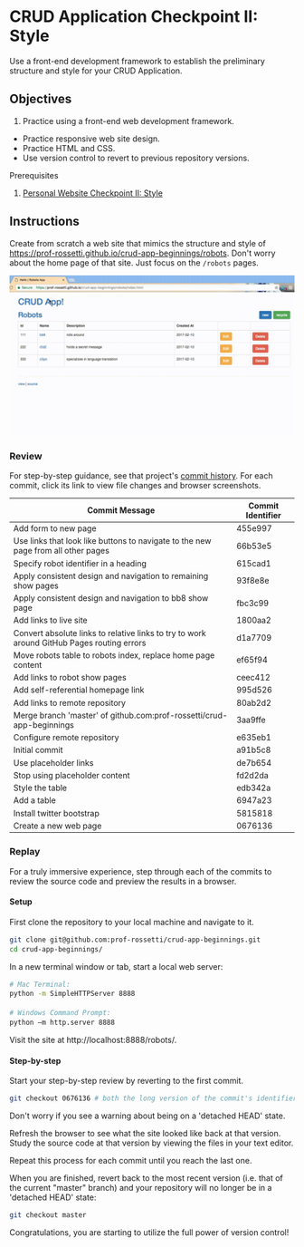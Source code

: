 # CRUD Application Checkpoint II: Style

Use a front-end development framework to establish the preliminary structure and style for your CRUD Application.

## Objectives

  1. Practice using a front-end web development framework.
  * Practice responsive web site design.
  * Practice HTML and CSS.
  * Use version control to revert to previous repository versions.

Prerequisites

  1. [Personal Website Checkpoint II: Style](/projects/personal-website/checkpoints/style/checkpoint.md)

## Instructions

Create from scratch a web site that mimics the structure and style of https://prof-rossetti.github.io/crud-app-beginnings/robots. Don't worry about the home page of that site. Just focus on the `/robots` pages.

![a gif demonstration of this application's structure and style](demo.gif)

### Review

For step-by-step guidance, see that project's [commit history](https://github.com/prof-rossetti/crud-app-beginnings/commits/master). For each commit, click its link to view file changes and browser screenshots.

Commit Message | Commit Identifier
--- | ---
Add form to new page | 455e997
Use links that look like buttons to navigate to the new page from all other pages | 66b53e5
Specify robot identifier in a heading | 615cad1
Apply consistent design and navigation to remaining show pages | 93f8e8e
Apply consistent design and navigation to bb8 show page | fbc3c99
Add links to live site | 1800aa2
Convert absolute links to relative links to try to work around GitHub Pages routing errors | d1a7709
Move robots table to robots index, replace home page content | ef65f94
Add links to robot show pages | ceec412
Add self-referential homepage link | 995d526
Add links to remote repository | 80ab2d2
Merge branch 'master' of github.com:prof-rossetti/crud-app-beginnings | 3aa9ffe
Configure remote repository | e635eb1
Initial commit | a91b5c8
Use placeholder links | de7b654
Stop using placeholder content | fd2d2da
Style the table | edb342a
Add a table | 6947a23
Install twitter bootstrap | 5815818
Create a new web page | 0676136

### Replay

For a truly immersive experience, step through each of the commits to review the source code and preview the results in a browser.

#### Setup

First clone the repository to your local machine and navigate to it.

```` sh
git clone git@github.com:prof-rossetti/crud-app-beginnings.git
cd crud-app-beginnings/
````

In a new terminal window or tab, start a local web server:

```` sh
# Mac Terminal:
python -m SimpleHTTPServer 8888

# Windows Command Prompt:
python –m http.server 8888
````

Visit the site at http://localhost:8888/robots/.

#### Step-by-step

Start your step-by-step review by reverting to the first commit.

```` sh
git checkout 0676136 # both the long version of the commit's identifier (e.g. 067613652e924e984561c0b07ffb98bb7ac26c7c) and the short version (e.g. 0676136) can be used to reference the first commit. Reference the commit list and show pages on GitHub, or your local `git log` results to find the commit identifiers.
````

Don't worry if you see a warning about being on a 'detached HEAD' state.

Refresh the browser to see what the site looked like back at that version. Study the source code at that version by viewing the files in your text editor.

Repeat this process for each commit until you reach the last one.

When you are finished, revert back to the most recent version (i.e. that of the current "master" branch) and your repository will no longer be in a 'detached HEAD' state:

```` sh
git checkout master
````

Congratulations, you are starting to utilize the full power of version control!
